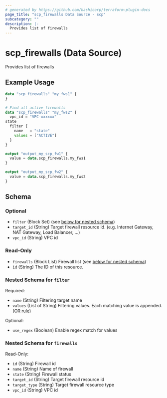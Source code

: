 ```yaml
---
# generated by https://github.com/hashicorp/terraform-plugin-docs
page_title: "scp_firewalls Data Source - scp"
subcategory: ""
description: |-
  Provides list of firewalls
---
```


# scp_firewalls (Data Source)

Provides list of firewalls

## Example Usage

```terraform
data "scp_firewalls" "my_fws1" {
}

# Find all active firewalls
data "scp_firewalls" "my_fws2" {
  vpc_id = "VPC-xxxxxx"
state
  filter {
    name   = "state"
    values = ["ACTIVE"]
  }
}

output "output_my_scp_fw1" {
  value = data.scp_firewalls.my_fws1
}

output "output_my_scp_fw2" {
  value = data.scp_firewalls.my_fws2
}
```

<!-- schema generated by tfplugindocs -->
## Schema

### Optional

- `filter` (Block Set) (see [below for nested schema](#nestedblock--filter))
- `target_id` (String) Target firewall resource id. (e.g. Internet Gateway, NAT Gateway, Load Balancer, ...)
- `vpc_id` (String) VPC id

### Read-Only

- `firewalls` (Block List) Firewall list (see [below for nested schema](#nestedblock--firewalls))
- `id` (String) The ID of this resource.

<a id="nestedblock--filter"></a>
### Nested Schema for `filter`

Required:

- `name` (String) Filtering target name
- `values` (List of String) Filtering values. Each matching value is appended. (OR rule)

Optional:

- `use_regex` (Boolean) Enable regex match for values


<a id="nestedblock--firewalls"></a>
### Nested Schema for `firewalls`

Read-Only:

- `id` (String) Firewall id
- `name` (String) Name of firewall
- `state` (String) Firewall status
- `target_id` (String) Target firewall resource id
- `target_type` (String) Target firewall resource type
- `vpc_id` (String) VPC id



